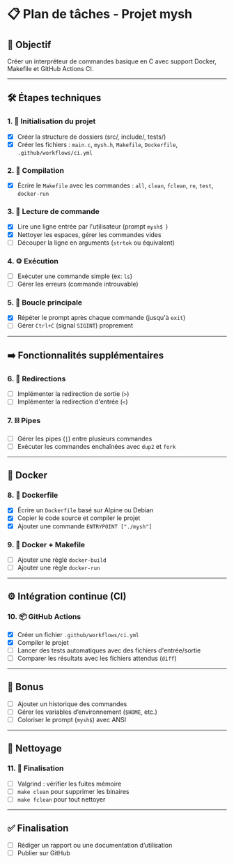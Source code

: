 # 📋 Plan de tâches - Projet mysh

## 🎯 Objectif
Créer un interpréteur de commandes basique en C avec support Docker, Makefile et GitHub Actions CI.

---

## 🛠️ Étapes techniques

### 1. 🧱 Initialisation du projet
- [x] Créer la structure de dossiers (src/, include/, tests/)
- [x] Créer les fichiers : `main.c`, `mysh.h`, `Makefile`, `Dockerfile`, `.github/workflows/ci.yml`

### 2. 🔧 Compilation
- [x] Écrire le `Makefile` avec les commandes : `all`, `clean`, `fclean`, `re`, `test`, `docker-run`

### 3. 📜 Lecture de commande
- [x] Lire une ligne entrée par l'utilisateur (prompt `mysh$ `)
- [x] Nettoyer les espaces, gérer les commandes vides
- [ ] Découper la ligne en arguments (`strtok` ou équivalent)

### 4. ⚙️ Exécution
- [ ] Exécuter une commande simple (ex: `ls`)
- [ ] Gérer les erreurs (commande introuvable)

### 5. 🔁 Boucle principale
- [x] Répéter le prompt après chaque commande (jusqu'à `exit`)
- [ ] Gérer `Ctrl+C` (signal `SIGINT`) proprement

---

## ➡️ Fonctionnalités supplémentaires

### 6. 🔄 Redirections
- [ ] Implémenter la redirection de sortie (`>`)
- [ ] Implémenter la redirection d'entrée (`<`)

### 7. ⛓️ Pipes
- [ ] Gérer les pipes (`|`) entre plusieurs commandes
- [ ] Exécuter les commandes enchaînées avec `dup2` et `fork`

---

## 🐳 Docker

### 8. 🐋 Dockerfile
- [x] Écrire un `Dockerfile` basé sur Alpine ou Debian
- [x] Copier le code source et compiler le projet
- [x] Ajouter une commande `ENTRYPOINT ["./mysh"]`

### 9. 🧪 Docker + Makefile
- [ ] Ajouter une règle `docker-build`
- [ ] Ajouter une règle `docker-run`

---

## ⚙️ Intégration continue (CI)

### 10. 📦 GitHub Actions
- [x] Créer un fichier `.github/workflows/ci.yml`
- [x] Compiler le projet
- [ ] Lancer des tests automatiques avec des fichiers d'entrée/sortie
- [ ] Comparer les résultats avec les fichiers attendus (`diff`)

---

## 🎁 Bonus

- [ ] Ajouter un historique des commandes
- [ ] Gérer les variables d’environnement (`$HOME`, etc.)
- [ ] Coloriser le prompt (`mysh$`) avec ANSI

---

## 🧼 Nettoyage

### 11. 🧹 Finalisation
- [ ] Valgrind : vérifier les fuites mémoire
- [ ] `make clean` pour supprimer les binaires
- [ ] `make fclean` pour tout nettoyer

---

## ✅ Finalisation
- [ ] Rédiger un rapport ou une documentation d’utilisation
- [ ] Publier sur GitHub
